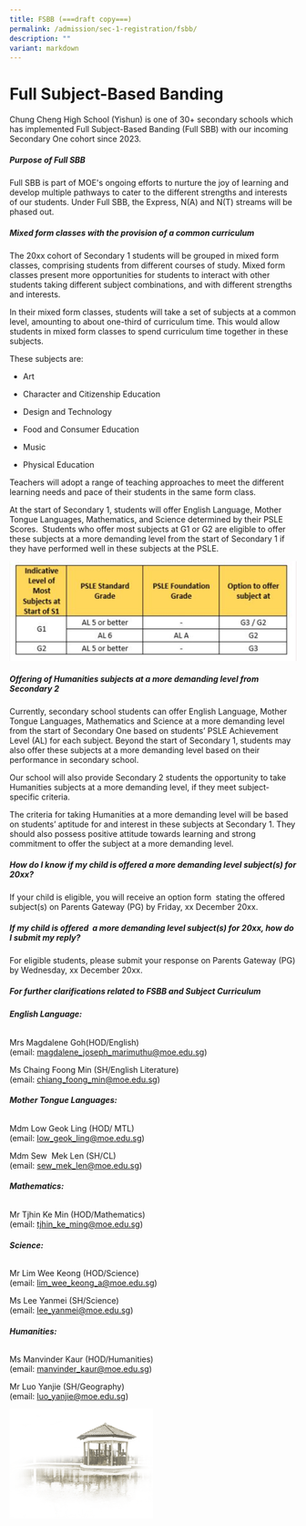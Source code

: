 ```yaml
---
title: FSBB (===draft copy===)
permalink: /admission/sec-1-registration/fsbb/
description: ""
variant: markdown
---
```

# **Full Subject-Based Banding**

Chung Cheng High School (Yishun) is one of 30+ secondary schools which has implemented Full Subject-Based Banding (Full SBB) with our incoming Secondary One cohort since 2023.

##### **Purpose of Full SBB**
Full SBB is part of MOE's ongoing efforts to nurture the joy of learning and develop multiple pathways to cater to the different strengths and interests of our students.  Under Full SBB, the Express, N(A) and N(T) streams will be phased out.

##### **Mixed form classes with the provision of a common curriculum**
The 20xx&nbsp;cohort of Secondary 1 students will be grouped in&nbsp;mixed form classes, comprising students from different courses of study. Mixed form classes present more opportunities for students to interact with other students taking different subject combinations, and with different strengths and interests.

In their mixed form classes, students will take a set of subjects at a common level, amounting to about one-third of curriculum time. This would allow students in mixed form classes to spend curriculum time together in these subjects.

These subjects are:

*   Art
    
*   Character and Citizenship Education
    
*   Design and Technology
    
*   Food and Consumer Education
    
*   Music
    
*   Physical Education
    

Teachers will adopt a&nbsp;range of teaching approaches&nbsp;to meet the different learning needs and pace of their students in the same form class.

At the start of Secondary 1, students will offer&nbsp;English Language, Mother Tongue Languages, Mathematics, and Science&nbsp;determined by their PSLE Scores.&nbsp;&nbsp;Students who offer most subjects at G1 or G2 are eligible to&nbsp;offer these subjects at a&nbsp;more demanding level from the start of Secondary 1 if they have performed well in these subjects at the PSLE.

![](/images/Admission/Sec%201%20Registration/FSBB_pic_1.jpg)

##### **Offering of Humanities subjects at a more demanding level from Secondary 2**

Currently, secondary school students can offer English Language, Mother Tongue Languages, Mathematics and Science at a more demanding level from the start of Secondary One based on students’ PSLE Achievement Level (AL) for each subject. Beyond the start of Secondary 1, students may also offer these subjects at a more demanding level based on their performance in secondary school.

Our school will also provide Secondary 2 students the opportunity to take Humanities subjects at a more demanding level, if they meet subject-specific criteria.

The criteria for taking Humanities at a more demanding level will be based on students’ aptitude for and interest in these subjects at Secondary 1. They should also possess positive attitude towards learning and strong commitment to offer the subject at a more demanding level.

##### **How do I know if my child is offered a more demanding level subject(s) for 20xx?**

If your child is eligible, you will receive an option form&nbsp; stating the offered subject(s) on Parents Gateway (PG) by&nbsp;Friday, xx&nbsp;December 20xx.

##### **If my child is offered&nbsp;&nbsp;a more demanding level subject(s)&nbsp;for 20xx, how do I submit my reply?**

For eligible students, please submit your response on Parents Gateway (PG) by&nbsp;Wednesday, xx December 20xx.


##### **For further clarifications related to FSBB and Subject Curriculum**

###### **English Language:**

Mrs Magdalene Goh(HOD/English)  
(email:&nbsp;[magdalene\_joseph\_marimuthu@moe.edu.sg](mailto:magdalene_joseph_marimuthu@moe.edu.sg))

  

Ms Chaing Foong Min (SH/English Literature)<br>
(email:&nbsp;[chiang\_foong\_min@moe.edu.sg](mailto:chiang_foong_min@moe.edu.sg))

###### **Mother Tongue Languages:**
Mdm Low Geok Ling (HOD/ MTL)  
(email:&nbsp;[low\_geok\_ling@moe.edu.sg](mailto:low_geok_ling@moe.edu.sg))
  
Mdm Sew&nbsp; Mek Len (SH/CL)<br>
(email:&nbsp;[sew\_mek\_len@moe.edu.sg](mailto:sew_mek_len@moe.edu.sg))

###### **Mathematics:**

Mr Tjhin Ke Min (HOD/Mathematics)  
(email:&nbsp;[tjhin\_ke\_ming@moe.edu.sg](mailto:tjhin_ke_ming@moe.edu.sg))

###### **Science:**

Mr Lim Wee Keong (HOD/Science)  
(email:&nbsp;[lim\_wee\_keong\_a@moe.edu.sg](mailto:lim_wee_keong_a@moe.edu.sg))

Ms Lee Yanmei&nbsp;(SH/Science)<br>
(email:&nbsp;[lee\_yanmei@moe.edu.sg](mailto:lee_yanmei@moe.edu.sg))

###### **Humanities:**

Ms Manvinder Kaur&nbsp;(HOD/Humanities)  
(email:&nbsp;[manvinder\_kaur@moe.edu.sg](mailto:manvinder_kaur@moe.edu.sg))

Mr Luo Yanjie (SH/Geography)<br>
(email:&nbsp;[luo\_yanjie@moe.edu.sg](mailto:luo_yanjie@moe.edu.sg))

<img src="/images/pavilion.png" style="width:50%">